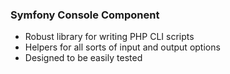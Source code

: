 ### Symfony Console Component

* Robust library for writing PHP CLI scripts
* Helpers for all sorts of input and output options
* Designed to be easily tested